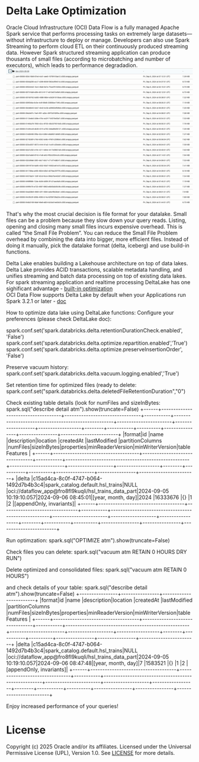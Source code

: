 # Delta Lake Optimization

Oracle Cloud Infrastructure (OCI) Data Flow is a fully managed Apache Spark service that performs processing tasks on extremely large datasets—without infrastructure to deploy or manage. 
Developers can also use Spark Streaming to perform cloud ETL on their continuously produced streaming data.
However Spark structured streaming application can produce thousants of small files (according to microbatching and number of executors), which leads to performance degradadion.
![small files in datalake](https://github.com/oracle-devrel/technology-engineering/blob/sylwesterdec-patch-6/data-platform/open-source-data-platforms/oci-data-flow/code-examples/DeltaLake_Optimize/files_in_datalake.png)

That's why the most crucial decision is file format for your datalake. Small files can be a problem because they slow down your query reads. Listing, opening and closing many small files incurs expensive overhead. This is called “the Small File Problem”. 
You can reduce the Small File Problem overhead by combining the data into bigger, more efficient files. Instead of doing it manually, pick the datalake format (delta, iceberg) and use build-in functions.

Delta Lake enables building a Lakehouse architecture on top of data lakes. Delta Lake provides ACID transactions, scalable metadata handling, and unifies streaming and batch data processing on top of existing data lakes.
For spark streaming application and realtime processing DeltaLake has one sighificant advantage - [built-in optimization](https://delta.io/blog/delta-lake-optimize/)   
OCI Data Flow supports Delta Lake by default when your Applications run Spark 3.2.1 or later - [doc](https://docs.oracle.com/en-us/iaas/data-flow/using/delta-lake-about.htm)

How to optimize data lake using DeltaLake functions:
Configure your preferences (please check DeltaLake doc):

spark.conf.set('spark.databricks.delta.retentionDurationCheck.enabled', 'False')
spark.conf.set('spark.databricks.delta.optimize.repartition.enabled','True')
spark.conf.set('spark.databricks.delta.optimize.preserveInsertionOrder', 'False')

Preserve vacuum history:
spark.conf.set('spark.databricks.delta.vacuum.logging.enabled','True')

Set retention time for optimized files (ready to delete:  
spark.conf.set("spark.databricks.delta.deletedFileRetentionDuration","0")


Check existing table details (look for numFiles and sizeInBytes:
spark.sql("describe detail atm").show(truncate=False)
+------+------------------------------------+--------------------------------+-----------+----------------------------------------------------+-----------------------+-------------------+------------------+--------+-----------+----------+----------------+----------------+------------------------+
|format|id                                  |name                            |description|location                                            |createdAt              |lastModified       |partitionColumns  |numFiles|sizeInBytes|properties|minReaderVersion|minWriterVersion|tableFeatures           |
+------+------------------------------------+--------------------------------+-----------+----------------------------------------------------+-----------------------+-------------------+------------------+--------+-----------+----------+----------------+----------------+------------------------+
|delta |c15ad4ca-8c0f-4747-b064-1492d7b4b3c4|spark_catalog.default.hsl_trains|NULL       |oci://dataflow_app@fro8fl9kuqli/hsl_trains_data_part|2024-09-05 10:19:10.057|2024-09-06 08:45:01|[year, month, day]|2024    |16333676   |{}        |1               |2               |[appendOnly, invariants]|
+------+------------------------------------+--------------------------------+-----------+----------------------------------------------------+-----------------------+-------------------+------------------+--------+-----------+----------+----------------+----------------+------------------------+

Run optimzation:
spark.sql("OPTIMIZE atm").show(truncate=False)

Check files you can delete:
spark.sql("vacuum atm RETAIN 0 HOURS DRY RUN")

Delete optimized and consolidated files:
spark.sql("vacuum atm RETAIN 0 HOURS")

and check details of your table:
spark.sql("describe detail atm").show(truncate=False)
+----------------+----------------+------------------------+
|format|id                                  |name                            |description|location                                            |createdAt              |lastModified       |partitionColumns  |numFiles|sizeInBytes|properties|minReaderVersion|minWriterVersion|tableFeatures           |
+------+------------------------------------+--------------------------------+-----------+----------------------------------------------------+-----------------------+-------------------+------------------+--------+-----------+----------+----------------+----------------+------------------------+
|delta |c15ad4ca-8c0f-4747-b064-1492d7b4b3c4|spark_catalog.default.hsl_trains|NULL       |oci://dataflow_app@fro8fl9kuqli/hsl_trains_data_part|2024-09-05 10:19:10.057|2024-09-06 08:47:48|[year, month, day]|7       |1583521    |{}        |1               |2               |[appendOnly, invariants]|
+------+------------------------------------+--------------------------------+-----------+----------------------------------------------------+-----------------------+-------------------+------------------+--------+-----------+----------+----------------+----------------+------------------------+                                                                                                 

Enjoy increased performance of your queries!                                                                                                                 
                                                                                                                          
                                                                                                                          
  
# License
Copyright (c) 2025 Oracle and/or its affiliates.
Licensed under the Universal Permissive License (UPL), Version 1.0.
See [LICENSE](https://github.com/oracle-devrel/technology-engineering/blob/main/LICENSE) for more details.
